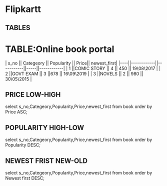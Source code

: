 # Flipkartt

## TABLES

# TABLE:Online book portal 

| s_no || Categeory || Popularity || Price|| newest_first|
|----||------------||-----------||-----||------------|
| 1  ||COMIC STORY ||   4       || 450 || 19\08\2017 |
| 2  ||GOVT EXAM   ||   3       ||678  || 16\09\2019 |
| 3  ||NOVELS      ||   2       || 980 || 30\05\2015 |


## PRICE LOW-HIGH
select s_no,Categeory,Popularity,Price,newest_first from book order by Price ASC;

## POPULARITY HIGH-LOW
select s_no,Categeory,Popularity,Price,newest_first from book order by Popularity DESC;

## NEWEST FRIST NEW-OLD
select s_no,Categeory,Popularity,Price,newest_first from book order by Newest first DESC;
